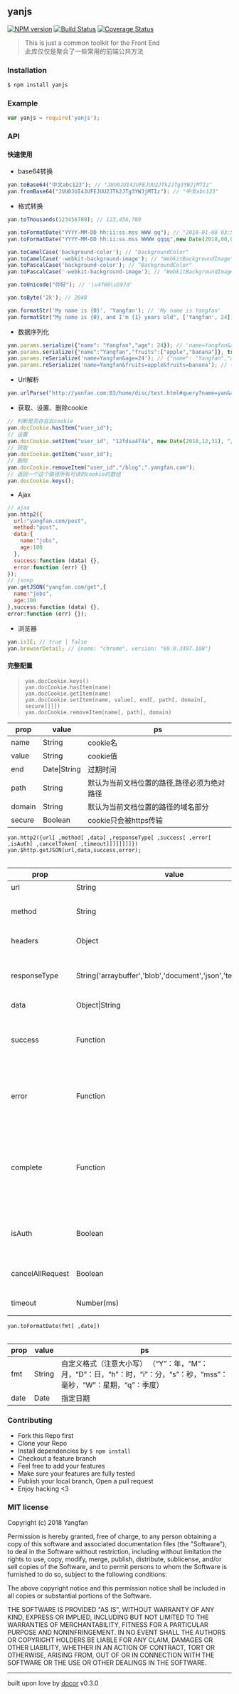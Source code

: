 ## yanjs   
[![NPM version](https://img.shields.io/npm/v/yanjs.svg?style=flat)](https://www.npmjs.com/package/yanjs) 
[![Build Status](https://travis-ci.org/Yangfan2016/yanjs.svg?branch=master)](https://travis-ci.org/Yangfan2016/yanjs)
[![Coverage Status](https://coveralls.io/repos/github/Yangfan2016/yanjs/badge.svg?branch=master)](https://coveralls.io/github/Yangfan2016/yanjs?branch=master)

> This is just a common toolkit for the Front End  
此库仅仅是聚合了一些常用的前端公共方法

### Installation
```bash
$ npm install yanjs
```

### Example
```js
var yanjs = require('yanjs');
```

### API

#### 快速使用
- base64转换
```js
yan.toBase64("中文abc123"); // "JUU0JUI4JUFEJUU2JTk2JTg3YWJjMTIz"
yan.fromBase64("JUU0JUI4JUFEJUU2JTk2JTg3YWJjMTIz"); // "中文abc123"
```
- 格式转换
```js
yan.toThousands(123456789); // 123,456,789

yan.toFormatDate("YYYY-MM-DD hh:ii:ss.mss WWW qq"); // "2018-01-08 03:50:39.102 星期一 01"
yan.toFormatDate("YYYY-MM-DD hh:ii:ss.mss WWWW qqqq",new Date(2018,00,02)); // "2018-01-02 12:00:00.000 星期二 01"

yan.toCamelCase('background-color'); // "backgroundColor"
yan.toCamelCase('-webkit-background-image'); // "WebkitBackgroundImage"
yan.toPascalCase('background-color'); // "BackgroundColor"
yan.toPascalCase('-webkit-background-image'); // "WebkitBackgroundImage"

yan.toUnicode("你好"); // '\u4f60\u597d'

yan.toByte('2k'); // 2048

yan.formatStr('My name is {0}', 'Yangfan'); // 'My name is Yangfan'
yan.formatStr("My name is {0}, and I'm {1} years old", ['Yangfan', 24]); // "My name is Yangfan, and I'm 24 years old"

```
- 数据序列化

```js
yan.params.serialize({"name": "Yangfan","age": 24}); // 'name=Yangfan&age=24'
yan.params.serialize({"name":"Yangfan","fruits":["apple","banana"]}, true); // 'name=Yangfan&fruits=apple&fruits=banana'
yan.params.reSerialize('name=Yangfan&age=24'); // {"name": "Yangfan","age": "24"}
yan.params.reSerialize('name=Yangfan&fruits=apple&fruits=banana'); // {"name": "Yangfan","fruits": ["apple", "banana"]}
```


- Url解析
```js
yan.urlParse("http://yanfan.com:83/home/disc/test.html#query?name=yan&age=100"); // {protocol: "http", username: "", password: "", host: "yanfan.com:83", port: "83", …}
```

- 获取、设置、删除cookie
```js
// 判断是否存在此cookie
yan.docCookie.hasItem("user_id");
// 设置
yan.docCookie.setItem("user_id", "12fdsa4f4a", new Date(2018,12,31), "/blog", ".yangfan.com", true);
// 获取
yan.docCookie.getItem("user_id");
// 删除
yan.docCookie.removeItem("user_id","/blog",".yangfan.com");
// 返回一个这个路径所有可读的cookie的数组
yan.docCookie.keys();

```

- Ajax
```js
// ajax
yan.http2({
  url:"yangfan.com/post",
  method:"post",
  data:{
    name:"jobs",
    age:100
  },
  success:function (data) {},
  error:function (err) {}
});
// jsonp
yan.getJSON("yangfan.com/get",{
  name:"jobs",
  age:100
},success:function (data) {},
error:function (err) {});
```

- 浏览器
```js
yan.isIE; // true | false
yan.browserDetail; // {name: "chrome", version: "69.0.3497.100"}
```



#### 完整配置

> `yan.docCookie.keys()`  
`yan.docCookie.hasItem(name)`  
`yan.docCookie.getItem(name)`  
`yan.docCookie.setItem(name, value[, end[, path[, domain[, secure]]]])`  
`yan.docCookie.removeItem(name[, path], domain)`  
<table style="width:100%">
  <thead>
    <tr>
      <th>prop</th>
      <th>value</th>
      <th>ps</th>
    </tr>
  </thead>
  <tbody>
    <tr>
      <td>name</td>
      <td>String</td>
      <td>cookie名</td>
    </tr>
    <tr>
      <td>value</td>
      <td>String</td>
      <td>cookie值</td>
    </tr>
    <tr>
      <td>end</td>
      <td>Date|String</td>
      <td>过期时间</td>
    </tr>
    <tr>
      <td>path</td>
      <td>String</td>
      <td>默认为当前文档位置的路径,路径必须为绝对路径</td>
    </tr>
    <tr>
      <td>domain</td>
      <td>String</td>
      <td>默认为当前文档位置的路径的域名部分</td>
    </tr>
    <tr>
      <td>secure</td>
      <td>Boolean</td>
      <td>cookie只会被https传输</td>
    </tr>
  </tbody>
<table>


`yan.http2({url[ ,method[ ,data[ ,responseType[ ,success[ ,error[ ,isAuth[ ,cancelToken[ ,timeout]]]]]]]]})`
`yan.$http.getJSON(url,data,success,error);`
<table style="width:100%">
  <thead>
    <tr>
      <th>prop</th>
      <th>value</th>
      <th>ps</th>
    </tr>
  </thead>
  <tbody>
    <tr>
      <td>url</td>
      <td>String</td>
      <td>请求地址</td>
    </tr>
    <tr>
      <td>method</td>
      <td>String</td>
      <td>请求方法，默认“GET”</td>
    </tr>
    <tr>
      <td>headers</td>
      <td>Object</td>
      <td>请求头信息</td>
    </tr>
    <tr>
      <td>responseType</td>
      <td>String('arraybuffer','blob','document','json','text','stream')</td>
      <td>请求返回数据的类型，默认“json”</td>
    </tr>
    <tr>
      <td>data</td>
      <td>Object|String</td>
      <td>请求数据</td>
    </tr>
    <tr>
      <td>success</td>
      <td>Function</td>
      <td>请求成功的回调，接受一个参数（data）</td>
    </tr>
    <tr>
      <td>error</td>
      <td>Function</td>
      <td>请求失败的回调，接受一个参数（err）</td>
    </tr>
    <tr>
      <td>complete</td>
      <td>Function</td>
      <td>无论成功失败，都会调用次函数，并且在success或error之前执行</td>
    </tr>
    <tr>
      <td>isAuth</td>
      <td>Boolean</td>
      <td>是否添加验证头信息，默认不添加</td>
    </tr>
    <tr>
      <td>cancelAllRequest</td>
      <td>Boolean</td>
      <td>是否取消其他进行中的请求</td>
    </tr>
    <tr>
      <td>timeout</td>
      <td>Number(ms)</td>
      <td>超时（单位毫秒）</td>
    </tr>
  </tbody>
<table>

`yan.toFormatDate(fmt[ ,date])`
<table style="width:100%">
  <thead>
    <tr>
      <th>prop</th>
      <th>value</th>
      <th>ps</th>
    </tr>
  </thead>
  <tbody>
    <tr>
      <td>fmt</td>
      <td>String</td>
      <td>自定义格式（注意大小写） （“Y”：年，“M”：月，“D”：日，“h”：时，“i”：分，“s”：秒，“mss”：毫秒，“W”：星期，“q”：季度）</td>
    </tr>
    <tr>
      <td>date</td>
      <td>Date</td>
      <td>指定日期</td>
    </tr>
  </tbody>
<table>

### Contributing
- Fork this Repo first
- Clone your Repo
- Install dependencies by `$ npm install`
- Checkout a feature branch
- Feel free to add your features
- Make sure your features are fully tested
- Publish your local branch, Open a pull request
- Enjoy hacking <3

### MIT license
Copyright (c) 2018 Yangfan

Permission is hereby granted, free of charge, to any person obtaining a copy
of this software and associated documentation files (the &quot;Software&quot;), to deal
in the Software without restriction, including without limitation the rights
to use, copy, modify, merge, publish, distribute, sublicense, and/or sell
copies of the Software, and to permit persons to whom the Software is
furnished to do so, subject to the following conditions:

The above copyright notice and this permission notice shall be included in
all copies or substantial portions of the Software.

THE SOFTWARE IS PROVIDED &quot;AS IS&quot;, WITHOUT WARRANTY OF ANY KIND, EXPRESS OR
IMPLIED, INCLUDING BUT NOT LIMITED TO THE WARRANTIES OF MERCHANTABILITY,
FITNESS FOR A PARTICULAR PURPOSE AND NONINFRINGEMENT. IN NO EVENT SHALL THE
AUTHORS OR COPYRIGHT HOLDERS BE LIABLE FOR ANY CLAIM, DAMAGES OR OTHER
LIABILITY, WHETHER IN AN ACTION OF CONTRACT, TORT OR OTHERWISE, ARISING FROM,
OUT OF OR IN CONNECTION WITH THE SOFTWARE OR THE USE OR OTHER DEALINGS IN
THE SOFTWARE.

---
built upon love by [docor](https://github.com/turingou/docor.git) v0.3.0
